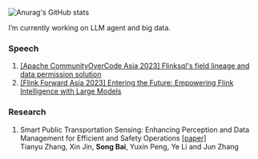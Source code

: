 ![Anurag's GitHub stats](https://github-readme-stats.vercel.app/api?username=hamawhitegg&show_icons=true&theme=synthwave)
<!--
**HamaWhiteGG/HamaWhiteGG** is a ✨ _special_ ✨ repository because its `README.md` (this file) appears on your GitHub profile.

Here are some ideas to get you started:

- 🔭 I’m currently working on ...
- 🌱 I’m currently learning ...
- 👯 I’m looking to collaborate on ...
- 🤔 I’m looking for help with ...
- 💬 Ask me about ...
- 📫 How to reach me: ...
- 😄 Pronouns: ...
- ⚡ Fun fact: ...
-->

I’m currently working on LLM agent and big data.

### Speech

1. [[Apache CommunityOverCode Asia 2023] Flinksql's field lineage and data permission solution](https://apachecon.com/acasia2023/sessions/streaming-1110.html)
2. [[Flink Forward Asia 2023] Entering the Future: Empowering Flink Intelligence with Large Models](https://flink-forward.org.cn/)


### Research
1. Smart Public Transportation Sensing: Enhancing Perception and Data Management for Efficient and Safety Operations [[paper]](https://www.mdpi.com/1424-8220/23/22/9228)  
   Tianyu Zhang, Xin Jin, **Song Bai**, Yuxin Peng, Ye Li and Jun Zhang









